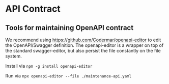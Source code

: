 # API Contract

## Tools for maintaining OpenAPI contract
We recommend using https://github.com/Codermar/openapi-editor to edit the OpenAPI/Swagger definition.
The openapi-editor is a wrapper on top of the standard swagger-editor, but also persist the file constantly on the file system. 

Install via 
```npm -g install openapi-editor```

Run via
```npx openapi-editor --file ./maintenance-api.yaml```